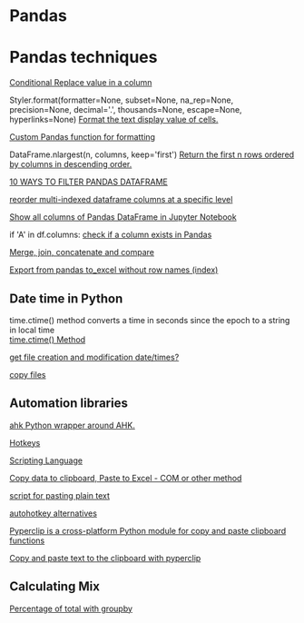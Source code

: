 # Pandas

# Pandas techniques

[Conditional Replace value in a column](https://stackoverflow.com/questions/21608228/conditional-replace-pandas)

Styler.format(formatter=None, subset=None, na_rep=None, precision=None, decimal='.', thousands=None, escape=None, hyperlinks=None)
[Format the text display value of cells.](https://pandas.pydata.org/docs/reference/api/pandas.io.formats.style.Styler.format.html)

[Custom Pandas function for formatting](https://datascience.stackexchange.com/questions/68749/custom-pandas-function-for-formatting)

DataFrame.nlargest(n, columns, keep='first')
[Return the first n rows ordered by columns in descending order.](https://pandas.pydata.org/docs/reference/api/pandas.DataFrame.nlargest.html)

[10 WAYS TO FILTER PANDAS DATAFRAME](https://www.listendata.com/2019/07/how-to-filter-pandas-dataframe.html)

[reorder multi-indexed dataframe columns at a specific level](https://stackoverflow.com/questions/11194610/how-can-i-reorder-multi-indexed-dataframe-columns-at-a-specific-level)

[Show all columns of Pandas DataFrame in Jupyter Notebook](https://datascienceparichay.com/article/show-all-columns-of-pandas-dataframe-in-jupyter-notebook/)

if 'A' in df.columns: [check if a column exists in Pandas](https://stackoverflow.com/questions/24870306/how-to-check-if-a-column-exists-in-pandas)

[Merge, join, concatenate and compare](https://pandas.pydata.org/docs/user_guide/merging.html)

[Export from pandas to_excel without row names (index)](https://stackoverflow.com/questions/22089317/export-from-pandas-to-excel-without-row-names-index)

## Date time in Python

time.ctime() method converts a time in seconds since the epoch to a string in local time  
[time.ctime() Method](https://www.geeksforgeeks.org/python-time-ctime-method/)  

[get file creation and modification date/times?](https://stackoverflow.com/questions/237079/how-do-i-get-file-creation-and-modification-date-times)

[copy files](https://stackoverflow.com/questions/123198/how-to-copy-files)

## Automation libraries

[ahk Python wrapper around AHK.](https://pypi.org/project/ahk/)

[Hotkeys](https://www.autohotkey.com/docs/v1/Hotkeys.htm)

[Scripting Language](https://www.autohotkey.com/docs/v2/Language.htm)

[Copy data to clipboard, Paste to Excel - COM or other method](https://www.autohotkey.com/boards/viewtopic.php?t=60880)

[script for pasting plain text](https://www.autohotkey.com/boards/viewtopic.php?t=45048)

[autohotkey alternatives](https://www.techshout.com/autohotkey-alternatives/)

[Pyperclip is a cross-platform Python module for copy and paste clipboard functions](https://pypi.org/project/pyperclip/)

[Copy and paste text to the clipboard with pyperclip](https://note.nkmk.me/en/python-pyperclip-usage/)

## Calculating Mix

[Percentage of total with groupby](https://stackoverflow.com/questions/23377108/pandas-percentage-of-total-with-groupby)



